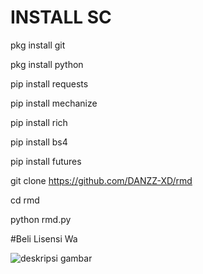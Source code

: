 # INSTALL SC
pkg install git

pkg install python

pip install requests

pip install mechanize

pip install rich

pip install bs4

pip install futures

git clone https://github.com/DANZZ-XD/rmd

cd rmd

python rmd.py


#Beli Lisensi Wa


![deskripsi gambar](https://i.ibb.co/r6bsm3f/IMG-20220415-WA0022.jpg)
